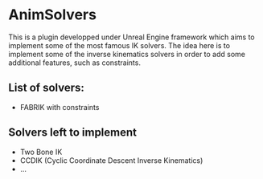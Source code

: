 # AnimSolvers
This is a plugin developped under Unreal Engine framework which aims to implement some of the most famous IK solvers.
The idea here is to implement some of the inverse kinematics solvers in order to add some additional features, such as constraints.

## List of solvers:
* FABRIK with constraints

## Solvers left to implement
* Two Bone IK
* CCDIK (Cyclic Coordinate Descent Inverse Kinematics)
* ...
